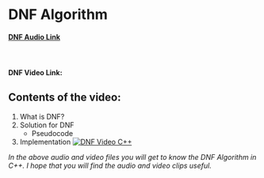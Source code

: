 # DNF Algorithm
#### [DNF Audio Link](https://drive.google.com/file/d/1LQyeRKbb0nhXI9G5-d54pFoK7-qagXOu/view?usp=sharing)
<br>

#### DNF Video Link:
## Contents of the video:
1. What is DNF?
2. Solution for DNF
   - Pseudocode
3. Implementation
 [![DNF Video C++](https://github.com/anu-oss/video_gwoc/blob/89fd5b84210a85cab78071f63f566c909b0d0355/DNF_Thumbnail.jpg)](https://drive.google.com/file/d/1zAQADZEsFRDtT7KI_5iU6toVJYrgCuhJ/view?usp=sharing)

  *In the above audio and video files you will get to know the DNF Algorithm in C++.*
  *I hope that you will find the audio and video clips useful.*
